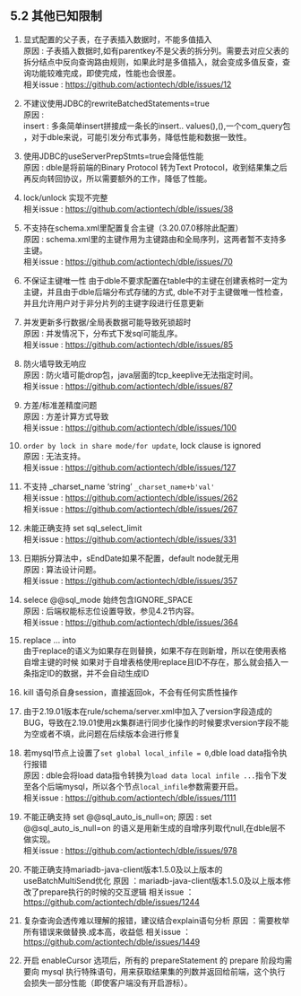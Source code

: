 ## 5.2 其他已知限制

1. 显式配置的父子表，在子表插入数据时，不能多值插入  
原因 : 子表插入数据时,如有parentkey不是父表的拆分列。需要去对应父表的拆分结点中反向查询路由规则，如果此时是多值插入，就会变成多值反查，查询功能较难完成，即使完成，性能也会很差。  
相关issue : https://github.com/actiontech/dble/issues/12  

2. 不建议使用JDBC的rewriteBatchedStatements=true  
原因 :  
insert : 多条简单insert拼接成一条长的insert.. values(),(),一个com\_query包 ，对于dble来说，可能引发分布式事务，降低性能和数据一致性。  

3. 使用JDBC的useServerPrepStmts=true会降低性能  
原因 : dble是将前端的Binary Protocol 转为Text Protocol，收到结果集之后再反向转回协议，所以需要额外的工作，降低了性能。

4. lock/unlock 实现不完整  
相关issue : https://github.com/actiontech/dble/issues/38  

5. 不支持在schema.xml里配置复合主键（3.20.07.0移除此配置）  
原因 : schema.xml里的主键作用为主键路由和全局序列，这两者暂不支持多主键。  
相关issue : https://github.com/actiontech/dble/issues/70  

6. 不保证主键唯一性
由于dble不要求配置在table中的主键在创建表格时一定为主键，并且由于dble后端分布式存储的方式, dble不对于主键做唯一性检查，并且允许用户对于非分片列的主键字段进行任意更新

7. 并发更新多行数据/全局表数据可能导致死锁超时  
原因 : 并发情况下，分布式下发sql可能乱序。  
相关issue : https://github.com/actiontech/dble/issues/85  

8. 防火墙导致无响应  
原因 : 防火墙可能drop包，java层面的tcp_keeplive无法指定时间。  
相关issue : https://github.com/actiontech/dble/issues/87  

9. 方差/标准差精度问题  
原因 : 方差计算方式导致  
相关issue : https://github.com/actiontech/dble/issues/100  

10. `order by lock in share mode/for update`, lock clause is ignored  
原因 : 无法支持。  
相关issue : https://github.com/actiontech/dble/issues/127  

11. 不支持 _charset_name ‘string’   `_charset_name+b'val'`  
相关issue : https://github.com/actiontech/dble/issues/262  
相关issue : https://github.com/actiontech/dble/issues/267  

12. 未能正确支持 set sql_select_limit  
相关issue : https://github.com/actiontech/dble/issues/331  

13. 日期拆分算法中，sEndDate如果不配置，default node就无用  
原因 : 算法设计问题。  
相关issue : https://github.com/actiontech/dble/issues/357  

14. selece @@sql_mode 始终包含IGNORE_SPACE  
原因 : 后端权能标志位设置导致，参见4.2节内容。  
相关issue : https://github.com/actiontech/dble/issues/364  

15. replace ... into  
由于replace的语义为如果存在则替换，如果不存在则新增，所以在使用表格自增主键的时候
如果对于自增表格使用replace且ID不存在，那么就会插入一条指定ID的数据，并不会自动生成ID  

16. kill 语句杀自身session，直接返回ok，不会有任何实质性操作  

17. 由于2.19.01版本在rule/schema/server.xml中加入了version字段造成的BUG，导致在2.19.01使用zk集群进行同步化操作的时候要求version字段不能为空或者不填，此问题在后续版本会进行修复  

18. 若mysql节点上设置了`set global local_infile = 0`,dble load data指令执行报错  
原因 : dble会将load data指令转换为`load data local infile ...`指令下发至各个后端mysql，所以各个节点`local_infile`参数需要开启。  
相关issue : https://github.com/actiontech/dble/issues/1111  

19. 不能正确支持 set @@sql_auto_is_null=on;
原因 : set @@sql_auto_is_null=on 的语义是用新生成的自增序列取代null,在dble层不做实现。    
相关issue : https://github.com/actiontech/dble/issues/978  

20. 不能正确支持mariadb-java-client版本1.5.0及以上版本的useBatchMultiSend优化
原因 ：mariadb-java-client版本1.5.0及以上版本修改了prepare执行的时候的交互逻辑
相关issue ：https://github.com/actiontech/dble/issues/1244

20. 复杂查询会透传难以理解的报错，建议结合explain语句分析 
原因 ：需要枚举所有错误来做替换.成本高，收益低
相关issue ：https://github.com/actiontech/dble/issues/1449

21. 开启 enableCursor 选项后，所有的 prepareStatement 的 prepare 阶段均需要向 mysql 执行特殊语句，用来获取结果集的列数并返回给前端，这个执行会损失一部分性能（即使客户端没有开启游标）。
